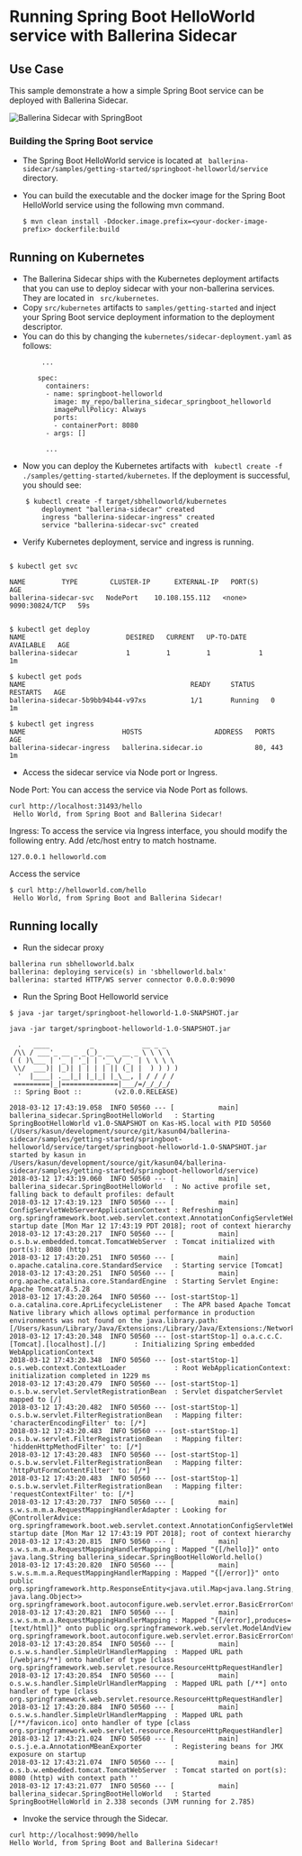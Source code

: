 # Running Spring Boot HelloWorld service with Ballerina Sidecar 

## Use Case 

This sample demonstrate a how a simple Spring Boot service can be deployed with Ballerina Sidecar. 

![Ballerina Sidecar with SpringBoot](images/getting_started.png "Ballerina Sidecar with SpringBoot")


### Building the Spring Boot service 
- The Spring Boot HelloWorld service is located at `` ballerina-sidecar/samples/getting-started/springboot-helloworld/service`` directory.  

- You can build the executable and the docker image for the Spring Boot HelloWorld service using the following mvn command.  

    `` $ mvn clean install -Ddocker.image.prefix=<your-docker-image-prefix> dockerfile:build ``

## Running on Kubernetes  

- The Ballerina Sidecar ships with the Kubernetes deployment artifacts that you can use to deploy sidecar with your non-ballerina services. They are located in `` src/kubernetes``. 
- Copy ``src/kubernetes`` artifacts to `` samples/getting-started `` and inject your Spring Boot service deployment information to the deployment descriptor. 
- You can do this by changing the `` kubernetes/sidecar-deployment.yaml `` as follows:  

```
        ... 
        
       spec:
         containers:
         - name: springboot-helloworld
           image: my_repo/ballerina_sidecar_springboot_helloworld
           imagePullPolicy: Always 
           ports:
           - containerPort: 8080
         - args: [] 
         
         ... 
```
- Now you can deploy the Kubernetes artifacts with `` kubectl create -f ./samples/getting-started/kubernetes``. If the deployment is successful, you should see:

```
    $ kubectl create -f target/sbhelloworld/kubernetes
        deployment "ballerina-sidecar" created
        ingress "ballerina-sidecar-ingress" created
        service "ballerina-sidecar-svc" created
```

- Verify Kubernetes deployment, service and ingress is running. 

```

$ kubectl get svc

NAME         TYPE        CLUSTER-IP      EXTERNAL-IP   PORT(S)          AGE
ballerina-sidecar-svc   NodePort    10.108.155.112   <none>        9090:30824/TCP   59s


$ kubectl get deploy
NAME                         DESIRED   CURRENT   UP-TO-DATE   AVAILABLE   AGE
ballerina-sidecar            1         1         1            1           1m

$ kubectl get pods
NAME                                         READY     STATUS    RESTARTS   AGE
ballerina-sidecar-5b9bb94b44-v97xs           1/1       Running   0          1m

$ kubectl get ingress
NAME                        HOSTS                  ADDRESS   PORTS     AGE
ballerina-sidecar-ingress   ballerina.sidecar.io             80, 443   1m

```

- Access the sidecar service via Node port or Ingress. 

Node Port: 
You can access the service via Node Port as follows. 
```
curl http://localhost:31493/hello
 Hello World, from Spring Boot and Ballerina Sidecar!

```

Ingress: 
To access the service via Ingress interface, you should modify the following entry. 
Add /etc/host entry to match hostname. 

```
127.0.0.1 helloworld.com

``` 
Access the service

```
$ curl http://helloworld.com/hello
 Hello World, from Spring Boot and Ballerina Sidecar!
```


## Running locally 
  

- Run the sidecar proxy 
``` 
ballerina run sbhelloworld.balx 
ballerina: deploying service(s) in 'sbhelloworld.balx'
ballerina: started HTTP/WS server connector 0.0.0.0:9090

```

- Run the Spring Boot Helloworld service 

``` 
$ java -jar target/springboot-helloworld-1.0-SNAPSHOT.jar

java -jar target/springboot-helloworld-1.0-SNAPSHOT.jar

  .   ____          _            __ _ _
 /\\ / ___'_ __ _ _(_)_ __  __ _ \ \ \ \
( ( )\___ | '_ | '_| | '_ \/ _` | \ \ \ \
 \\/  ___)| |_)| | | | | || (_| |  ) ) ) )
  '  |____| .__|_| |_|_| |_\__, | / / / /
 =========|_|==============|___/=/_/_/_/
 :: Spring Boot ::        (v2.0.0.RELEASE)

2018-03-12 17:43:19.058  INFO 50560 --- [           main] ballerina_sidecar.SpringBootHelloWorld   : Starting SpringBootHelloWorld v1.0-SNAPSHOT on Kas-HS.local with PID 50560 (/Users/kasun/development/source/git/kasun04/ballerina-sidecar/samples/getting-started/springboot-helloworld/service/target/springboot-helloworld-1.0-SNAPSHOT.jar started by kasun in /Users/kasun/development/source/git/kasun04/ballerina-sidecar/samples/getting-started/springboot-helloworld/service)
2018-03-12 17:43:19.060  INFO 50560 --- [           main] ballerina_sidecar.SpringBootHelloWorld   : No active profile set, falling back to default profiles: default
2018-03-12 17:43:19.123  INFO 50560 --- [           main] ConfigServletWebServerApplicationContext : Refreshing org.springframework.boot.web.servlet.context.AnnotationConfigServletWebServerApplicationContext@161cd475: startup date [Mon Mar 12 17:43:19 PDT 2018]; root of context hierarchy
2018-03-12 17:43:20.217  INFO 50560 --- [           main] o.s.b.w.embedded.tomcat.TomcatWebServer  : Tomcat initialized with port(s): 8080 (http)
2018-03-12 17:43:20.251  INFO 50560 --- [           main] o.apache.catalina.core.StandardService   : Starting service [Tomcat]
2018-03-12 17:43:20.251  INFO 50560 --- [           main] org.apache.catalina.core.StandardEngine  : Starting Servlet Engine: Apache Tomcat/8.5.28
2018-03-12 17:43:20.264  INFO 50560 --- [ost-startStop-1] o.a.catalina.core.AprLifecycleListener   : The APR based Apache Tomcat Native library which allows optimal performance in production environments was not found on the java.library.path: [/Users/kasun/Library/Java/Extensions:/Library/Java/Extensions:/Network/Library/Java/Extensions:/System/Library/Java/Extensions:/usr/lib/java:.]
2018-03-12 17:43:20.348  INFO 50560 --- [ost-startStop-1] o.a.c.c.C.[Tomcat].[localhost].[/]       : Initializing Spring embedded WebApplicationContext
2018-03-12 17:43:20.348  INFO 50560 --- [ost-startStop-1] o.s.web.context.ContextLoader            : Root WebApplicationContext: initialization completed in 1229 ms
2018-03-12 17:43:20.479  INFO 50560 --- [ost-startStop-1] o.s.b.w.servlet.ServletRegistrationBean  : Servlet dispatcherServlet mapped to [/]
2018-03-12 17:43:20.482  INFO 50560 --- [ost-startStop-1] o.s.b.w.servlet.FilterRegistrationBean   : Mapping filter: 'characterEncodingFilter' to: [/*]
2018-03-12 17:43:20.483  INFO 50560 --- [ost-startStop-1] o.s.b.w.servlet.FilterRegistrationBean   : Mapping filter: 'hiddenHttpMethodFilter' to: [/*]
2018-03-12 17:43:20.483  INFO 50560 --- [ost-startStop-1] o.s.b.w.servlet.FilterRegistrationBean   : Mapping filter: 'httpPutFormContentFilter' to: [/*]
2018-03-12 17:43:20.483  INFO 50560 --- [ost-startStop-1] o.s.b.w.servlet.FilterRegistrationBean   : Mapping filter: 'requestContextFilter' to: [/*]
2018-03-12 17:43:20.737  INFO 50560 --- [           main] s.w.s.m.m.a.RequestMappingHandlerAdapter : Looking for @ControllerAdvice: org.springframework.boot.web.servlet.context.AnnotationConfigServletWebServerApplicationContext@161cd475: startup date [Mon Mar 12 17:43:19 PDT 2018]; root of context hierarchy
2018-03-12 17:43:20.815  INFO 50560 --- [           main] s.w.s.m.m.a.RequestMappingHandlerMapping : Mapped "{[/hello]}" onto java.lang.String ballerina_sidecar.SpringBootHelloWorld.hello()
2018-03-12 17:43:20.820  INFO 50560 --- [           main] s.w.s.m.m.a.RequestMappingHandlerMapping : Mapped "{[/error]}" onto public org.springframework.http.ResponseEntity<java.util.Map<java.lang.String, java.lang.Object>> org.springframework.boot.autoconfigure.web.servlet.error.BasicErrorController.error(javax.servlet.http.HttpServletRequest)
2018-03-12 17:43:20.821  INFO 50560 --- [           main] s.w.s.m.m.a.RequestMappingHandlerMapping : Mapped "{[/error],produces=[text/html]}" onto public org.springframework.web.servlet.ModelAndView org.springframework.boot.autoconfigure.web.servlet.error.BasicErrorController.errorHtml(javax.servlet.http.HttpServletRequest,javax.servlet.http.HttpServletResponse)
2018-03-12 17:43:20.854  INFO 50560 --- [           main] o.s.w.s.handler.SimpleUrlHandlerMapping  : Mapped URL path [/webjars/**] onto handler of type [class org.springframework.web.servlet.resource.ResourceHttpRequestHandler]
2018-03-12 17:43:20.854  INFO 50560 --- [           main] o.s.w.s.handler.SimpleUrlHandlerMapping  : Mapped URL path [/**] onto handler of type [class org.springframework.web.servlet.resource.ResourceHttpRequestHandler]
2018-03-12 17:43:20.884  INFO 50560 --- [           main] o.s.w.s.handler.SimpleUrlHandlerMapping  : Mapped URL path [/**/favicon.ico] onto handler of type [class org.springframework.web.servlet.resource.ResourceHttpRequestHandler]
2018-03-12 17:43:21.024  INFO 50560 --- [           main] o.s.j.e.a.AnnotationMBeanExporter        : Registering beans for JMX exposure on startup
2018-03-12 17:43:21.074  INFO 50560 --- [           main] o.s.b.w.embedded.tomcat.TomcatWebServer  : Tomcat started on port(s): 8080 (http) with context path ''
2018-03-12 17:43:21.077  INFO 50560 --- [           main] ballerina_sidecar.SpringBootHelloWorld   : Started SpringBootHelloWorld in 2.338 seconds (JVM running for 2.785)

``` 

- Invoke the service through the Sidecar. 

```
curl http://localhost:9090/hello
Hello World, from Spring Boot and Ballerina Sidecar!

```
